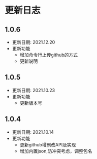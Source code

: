 # 更新日志

## 1.0.6

* 更新日期: 2021.12.20
* 更新功能
  - 增加命令行上传github的方式
  - 更新说明

## 1.0.5

* 更新日期: 2021.10.23
* 更新功能
  - 更新版本号



## 1.0.4

* 更新日期: 2021.10.14
* 更新功能
  - 更新github增删改API及实现
  - 增加内置json,防冲突考虑，调整包名